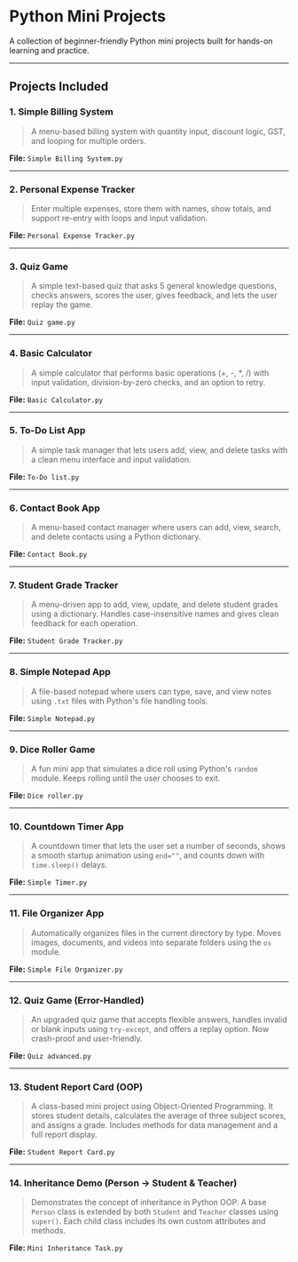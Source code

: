 # Python Mini Projects

A collection of beginner-friendly Python mini projects built for hands-on learning and practice.

---

## Projects Included

### 1. Simple Billing System
> A menu-based billing system with quantity input, discount logic, GST, and looping for multiple orders.

**File:** `Simple Billing System.py`

---

### 2. Personal Expense Tracker
> Enter multiple expenses, store them with names, show totals, and support re-entry with loops and input validation.

**File:** `Personal Expense Tracker.py`

---

### 3. Quiz Game
> A simple text-based quiz that asks 5 general knowledge questions, checks answers, scores the user, gives feedback, and lets the user replay the game.

**File:** `Quiz game.py`

---

### 4. Basic Calculator
> A simple calculator that performs basic operations (+, -, *, /) with input validation, division-by-zero checks, and an option to retry.

**File:** `Basic Calculator.py`

---

### 5. To-Do List App
> A simple task manager that lets users add, view, and delete tasks with a clean menu interface and input validation.

**File:** `To-Do list.py`

---

### 6. Contact Book App
> A menu-based contact manager where users can add, view, search, and delete contacts using a Python dictionary.

**File:** `Contact Book.py`

---

### 7. Student Grade Tracker
> A menu-driven app to add, view, update, and delete student grades using a dictionary. Handles case-insensitive names and gives clean feedback for each operation.

**File:** `Student Grade Tracker.py`

---

### 8. Simple Notepad App
> A file-based notepad where users can type, save, and view notes using `.txt` files with Python's file handling tools.

**File:** `Simple Notepad.py`

---

### 9. Dice Roller Game
> A fun mini app that simulates a dice roll using Python's `random` module. Keeps rolling until the user chooses to exit.

**File:** `Dice roller.py`

---

### 10. Countdown Timer App
> A countdown timer that lets the user set a number of seconds, shows a smooth startup animation using `end=""`, and counts down with `time.sleep()` delays.

**File:** `Simple Timer.py`

---

### 11. File Organizer App
> Automatically organizes files in the current directory by type. Moves images, documents, and videos into separate folders using the `os` module.

**File:** `Simple File Organizer.py`

---

### 12. Quiz Game (Error-Handled)
> An upgraded quiz game that accepts flexible answers, handles invalid or blank inputs using `try-except`, and offers a replay option. Now crash-proof and user-friendly.

**File:** `Quiz advanced.py`

---

### 13. Student Report Card (OOP)
> A class-based mini project using Object-Oriented Programming. It stores student details, calculates the average of three subject scores, and assigns a grade. Includes methods for data management and a full report display.

**File:** `Student Report Card.py`

---

### 14. Inheritance Demo (Person → Student & Teacher)
> Demonstrates the concept of inheritance in Python OOP. A base `Person` class is extended by both `Student` and `Teacher` classes using `super()`. Each child class includes its own custom attributes and methods.

**File:** `Mini Inheritance Task.py`
